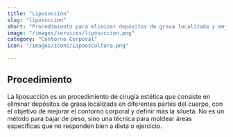 ```yaml
---
title: "Liposucción"
slug: "liposuccion"
short: "Procedimiento para eliminar depósitos de grasa localizada y mejorar el contorno corporal."
image: "/images/services/liposuccion.png"
category: "Contorno Corporal"
icon: "/images/icons/Lipoescultura.png"

---
```

## Procedimiento
La liposucción es un procedimiento de cirugía estética que consiste en eliminar depósitos de grasa localizada en diferentes partes del cuerpo, con el objetivo de mejorar el contorno corporal y definir más la silueta. No es un método para bajar de peso, sino una técnica para moldear áreas específicas que no responden bien a dieta o ejercicio.